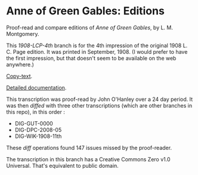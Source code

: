 # Anne of Green Gables: Editions
Proof-read and compare editions of _Anne of Green Gables_, by L. M. Montgomery.

This _1908-LCP-4th_ branch is for the 4th impression of the original 1908 L. C. Page edition. 
It was printed in September, 1908. (I would prefer to have the first impression, but that doesn't 
seem to be available on the web anywhere.)

<a href='https://archive.org/details/cu31924013243963/page/n9/mode/2up'>Copy-text</a>.

<a href='https://johanley.github.io/anne-of-green-gables/index.html'>Detailed documentation</a>.

This transcription was proof-read by John O'Hanley over a 24 day period.
It was then _diffed_ with three other transcriptions (which are other branches in this repo), in this order : 
* DIG-GUT-0000
* DIG-DPC-2008-05
* DIG-WIK-1908-11th

These _diff_ operations found 147 issues missed by the proof-reader.

The transcription in this branch has a Creative Commons Zero v1.0 Universal. 
That's equivalent to public domain.
